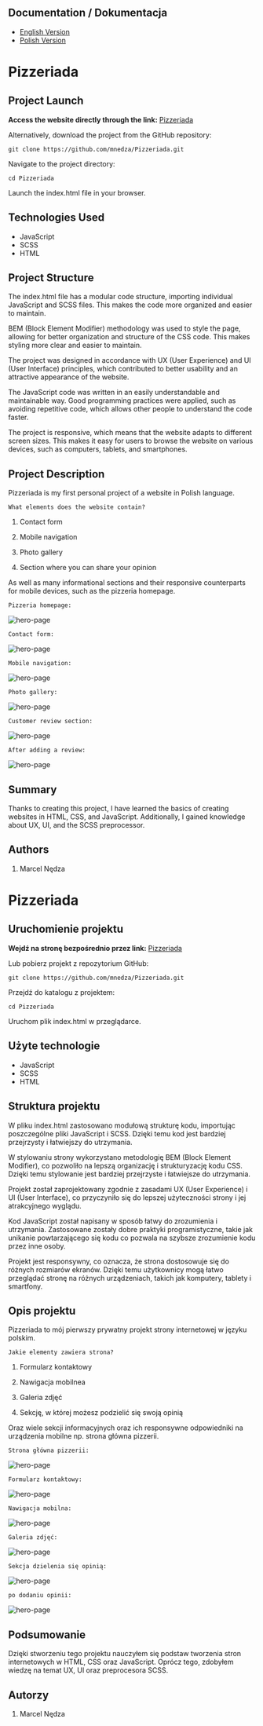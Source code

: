 ## Documentation / Dokumentacja

<ul class="nav nav-tabs" id="myTab" role="tablist">
  <li class="nav-item">
    <a class="nav-link active" id="english-tab" data-toggle="tab" href="#english" role="tab" aria-controls="english" aria-selected="true">English Version</a>
  </li>
  <li class="nav-item">
    <a class="nav-link" id="polish-tab" data-toggle="tab" href="#polish" role="tab" aria-controls="polish" aria-selected="false">Polish Version</a>
  </li>
</ul>

<div class="tab-content" id="myTabContent">
  <div class="tab-pane fade show active" id="english" role="tabpanel" aria-labelledby="english-tab">

# Pizzeriada

## Project Launch

<strong>Access the website directly through the link:</strong>
[Pizzeriada](https://softon07.github.io/Pizza-website/)

Alternatively, download the project from the GitHub repository:


    git clone https://github.com/mnedza/Pizzeriada.git

Navigate to the project directory:

    cd Pizzeriada

Launch the index.html file in your browser.

## Technologies Used

- JavaScript
- SCSS
- HTML

## Project Structure

The index.html file has a modular code structure, importing individual JavaScript and SCSS files. This makes the code more organized and easier to maintain.

BEM (Block Element Modifier) methodology was used to style the page, allowing for better organization and structure of the CSS code. This makes styling more clear and easier to maintain.

The project was designed in accordance with UX (User Experience) and UI (User Interface) principles, which contributed to better usability and an attractive appearance of the website.

The JavaScript code was written in an easily understandable and maintainable way. Good programming practices were applied, such as avoiding repetitive code, which allows other people to understand the code faster.

The project is responsive, which means that the website adapts to different screen sizes. This makes it easy for users to browse the website on various devices, such as computers, tablets, and smartphones.


## Project Description

Pizzeriada is my first personal project of a website in Polish language.

  
`What elements does the website contain?`

1. Contact form

2. Mobile navigation

3. Photo gallery

4. Section where you can share your opinion


As well as many informational sections and their responsive counterparts for mobile devices, such as the pizzeria homepage.

`Pizzeria homepage:`

![hero-page](img/hero-page.png) 

`Contact form:`

![hero-page](img/contact-form.png) 

`Mobile navigation:`

![hero-page](img/mobile-nav.png) 

`Photo gallery:`

![hero-page](img/slider.png) 

`Customer review section:`

![hero-page](img/opinion1.png) 

`After adding a review:`

![hero-page](img/opinion2.png) 



## Summary
Thanks to creating this project, I have learned the basics of creating websites in HTML, CSS, and JavaScript. Additionally, I gained knowledge about UX, UI, and the SCSS preprocessor.


## Authors
1. Marcel Nędza

</div>
  <div class="tab-pane fade" id="polish" role="tabpanel" aria-labelledby="polish-tab">

# Pizzeriada

## Uruchomienie projektu

<strong>Wejdź na stronę bezpośrednio przez link:</strong>
[Pizzeriada](https://softon07.github.io/pizza-website/)

Lub pobierz projekt z repozytorium GitHub:

    git clone https://github.com/mnedza/Pizzeriada.git

Przejdź do katalogu z projektem:

    cd Pizzeriada

Uruchom plik index.html w przeglądarce.

## Użyte technologie

- JavaScript
- SCSS
- HTML

## Struktura projektu
  
W pliku index.html zastosowano modułową strukturę kodu, importując poszczególne pliki JavaScript i SCSS. Dzięki temu kod jest bardziej przejrzysty i łatwiejszy do utrzymania.  
  
W stylowaniu strony wykorzystano metodologię BEM (Block Element Modifier), co pozwoliło na lepszą organizację i strukturyzację kodu CSS. Dzięki temu stylowanie jest bardziej przejrzyste i łatwiejsze do utrzymania.

Projekt został zaprojektowany zgodnie z zasadami UX (User Experience) i UI (User Interface), co przyczyniło się do lepszej użyteczności strony i jej atrakcyjnego wyglądu.

Kod JavaScript został napisany w sposób łatwy do zrozumienia i utrzymania. Zastosowane zostały dobre praktyki programistyczne, takie jak unikanie powtarzającego się kodu co pozwala na szybsze zrozumienie kodu przez inne osoby.

Projekt jest responsywny, co oznacza, że strona dostosowuje się do różnych rozmiarów ekranów. Dzięki temu użytkownicy mogą łatwo przeglądać stronę na różnych urządzeniach, takich jak komputery, tablety i smartfony.

## Opis projektu

Pizzeriada to mój pierwszy prywatny projekt strony internetowej w języku polskim. 
  
`Jakie elementy zawiera strona?`

1. Formularz kontaktowy

2. Nawigacja mobilnea

3. Galeria zdjęć

4. Sekcję, w której możesz podzielić się swoją opinią


Oraz wiele sekcji informacyjnych oraz ich responsywne odpowiedniki na urządzenia mobilne np. strona główna pizzerii.

`Strona główna pizzerii:`

![hero-page](img/hero-page.png) 

`Formularz kontaktowy:`

![hero-page](img/contact-form.png) 

`Nawigacja mobilna:`

![hero-page](img/mobile-nav.png) 

`Galeria zdjęć:`

![hero-page](img/slider.png) 

`Sekcja dzielenia się opinią:`

![hero-page](img/opinion1.png) 

`po dodaniu opinii:`

![hero-page](img/opinion2.png) 



## Podsumowanie
Dzięki stworzeniu tego projektu nauczyłem się podstaw tworzenia stron internetowych w HTML, CSS oraz JavaScript. Oprócz tego, zdobyłem wiedzę na temat UX, UI oraz preprocesora SCSS.

## Autorzy
1. Marcel Nędza
  </div>
</div>
